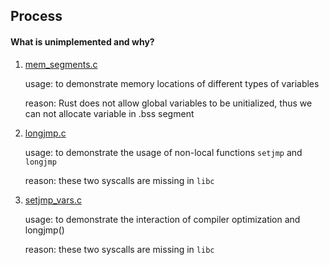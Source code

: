 ## Process

#### What is unimplemented and why?
1. [mem_segments.c](https://github.com/SteveLauC/The-Linux-Programming-Interface/blob/main/proc/mem_segments.c)
   
   usage: to demonstrate memory locations of different types of variables

   reason: Rust does not allow global variables to be unitialized, thus we can not 
   allocate variable in .bss segment

2. [longjmp.c](https://github.com/SteveLauC/The-Linux-Programming-Interface/blob/main/proc/longjmp.c)

   usage: to demonstrate the usage of non-local functions `setjmp` and `longjmp`

   reason: these two syscalls are missing in `libc`

3. [setjmp_vars.c](https://github.com/SteveLauC/The-Linux-Programming-Interface/blob/main/proc/setjmp_vars.c)

   usage: to demonstrate the interaction of compiler optimization and longjmp()

   reason: these two syscalls are missing in `libc`
